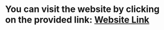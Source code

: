 # You can visit the website by clicking on the provided link: [Website Link](https://neuralmindchatdemo.netlify.app/)